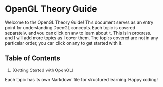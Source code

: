 # OpenGL Theory Guide

Welcome to the OpenGL Theory Guide! This document serves as an entry point for understanding OpenGL concepts. Each topic is covered separately, and you can click on any to learn about it. This is in progress, and I will add more topics as I cover them. The topics covered are not in any particular order; you can click on any to get started with it.

## Table of Contents

1. [Getting Started with OpenGL] 
 

Each topic has its own Markdown file for structured learning. Happy coding!
